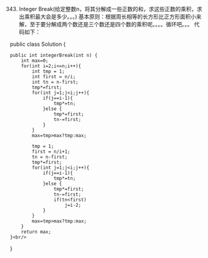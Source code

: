 343. Integer Break(给定整数n，将其分解成一些正数的和，求这些正数的乘积，求出乘积最大会是多少。。。)
基本原则：根据周长相等的长方形比正方形面积小来解，至于要分解成两个数还是三个数还是四个数的乘积呢。。。。循环吧。。。
代码如下：

public class Solution {<br/>
    
    public int integerBreak(int n) {
        int max=0;
		for(int i=2;i<=n;i++){
			int tmp = 1;
			int first = n/i;
			int tn = n-first;
			tmp*=first;
			for(int j=1;j<i;j++){
				if(j==i-1){
					tmp*=tn;
				}else {
					tmp*=first;
					tn-=first;
				}
			}
			max=tmp>max?tmp:max;
			
			tmp = 1;
			first = n/i+1;
			tn = n-first;
			tmp*=first;
			for(int j=1;j<i;j++){
				if(j==i-1){
					tmp*=tn;
				}else {
					tmp*=first;
					tn-=first;
					if(tn<first)
						j=i-2;
				}
			}
			max=tmp>max?tmp:max;
		}
		return max;
    }<br/>
    
}

